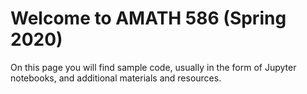 # Welcome to AMATH 586 (Spring 2020)

On this page you will find sample code, usually in the form of Jupyter notebooks, and additional materials and resources.



